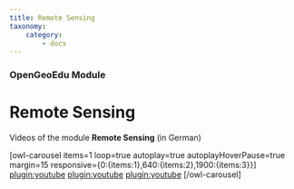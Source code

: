 ```yaml
---
title: Remote Sensing
taxonomy:
    category:
        - docs
---
```


### OpenGeoEdu Module

# Remote Sensing
<!-- 
<div class="embed-responsive embed-responsive-16by9">
<iframe class="embed-responsive-item" src="https://h5p.org/h5p/embed/278768" width="1090" height="677" frameborder="0" allowfullscreen="allowfullscreen"></iframe>
<br><br>
h5p ist oft kaputt
-->

Videos of the module **Remote Sensing** (in German)

[owl-carousel items=1 loop=true autoplay=true autoplayHoverPause=true margin=15 responsive={0:{items:1},640:{items:2},1900:{items:3}}]
[plugin:youtube](https://youtu.be/iIlX9-Ld_zY)
[plugin:youtube](https://youtu.be/xInGd8IDkkE)
[plugin:youtube](https://youtu.be/Vh6agzSaXCk)
[/owl-carousel]

<script type="application/ld+json"> 
{
  "@context": "http://schema.org",
  "@type": "Course",
  "name": "Remote Sensing - OpenGeoEdu Module",
  "description": "The aim of the learning unit is to get to know the terminologies of optical remote sensing and to take a closer look at the properties of vegetation in this context.",
  "provider": {
    "@type": "Organization",
    "name": "OpenGeoEdu",
    "sameAs": "https://www.opengeoedu.de"
  }
} 
</script> 